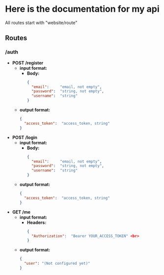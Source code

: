 # Here is the documentation for my api

All routes start with "website/route"

## Routes

### /auth

- **POST /register**
  - **input format:**
    - **Body:**
      ```json
      {
        "email":     "email, not empty",
        "password":  "string, not empty",
        "username":  "string"
      }
      ```
  - **output format:**
    ```json
    {
      "access_token":  "access_token, string"
    }
    ```
- **POST /login**
  - **input format:**
    - **Body:**
      ```json
      {
        "email":     "email, not empty",
        "password":  "string, not empty",
        "username":  "string"
      }
      ```
  - **output format:**
    ```json
    {
      "access_token":  "access_token, string"
    }
    ```
- **GET /me**
  - **input format:**
    - **Headers:**
      ```json
      {
        "Authorization":  "Bearer YOUR_ACCESS_TOKEN" <br>
      }
      ```
  - **output format:**
    ```json
    {
      "user": "(Not configured yet)"
    }
    ```
